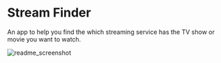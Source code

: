 # Stream Finder
An app to help you find the which streaming service has the TV show or movie you want to watch.

![readme_screenshot](https://github.com/user-attachments/assets/c9c4b6e0-d8aa-4ecd-8f93-7ea46181f165)
